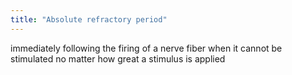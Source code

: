 ```yaml
---
title: "Absolute refractory period"
---
```

immediately following the firing of a nerve fiber when it cannot be stimulated no matter how great a stimulus is applied


